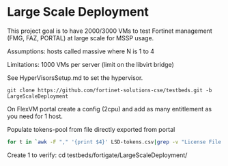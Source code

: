 # Large Scale Deployment 

This project goal is to have 2000/3000 VMs to test Fortinet management (FMG, FAZ, PORTAL) at large scale for MSSP usage.

Assumptions:
 hosts called massive<N> where N is 1 to 4

Limitations:
 1000 VMs per server (limit on the libvirt bridge)

See HyperVisorsSetup.md to set the hypervisor.

```shell
git clone https://github.com/fortinet-solutions-cse/testbeds.git -b LargeScaleDeployment
```

On FlexVM portal create a config (2cpu) and add as many entitlement as you need for 1 host.

Populate tokens-pool from file directly exported from portal
```bash
for t in `awk -F "," '{print $4}' LSD-tokens.csv|grep -v "License File Token" |sed 's/"//g'`; do touch tokens-pool/$t; done
```

Create 1 to verify:
cd testbeds/fortigate/LargeScaleDeployment/

